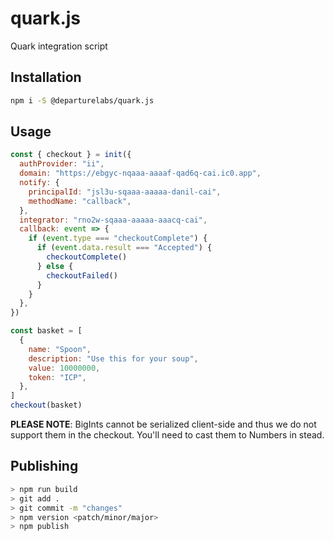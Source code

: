 # quark.js

Quark integration script

## Installation

```sh
npm i -S @departurelabs/quark.js
```

## Usage

```js
const { checkout } = init({
  authProvider: "ii",
  domain: "https://ebgyc-nqaaa-aaaaf-qad6q-cai.ic0.app",
  notify: {
    principalId: "jsl3u-sqaaa-aaaaa-danil-cai",
    methodName: "callback",
  },
  integrator: "rno2w-sqaaa-aaaaa-aaacq-cai",
  callback: event => {
    if (event.type === "checkoutComplete") {
      if (event.data.result === "Accepted") {
        checkoutComplete()
      } else {
        checkoutFailed()
      }
    }
  },
})

const basket = [
  {
    name: "Spoon",
    description: "Use this for your soup",
    value: 10000000,
    token: "ICP",
  },
]
checkout(basket)
```

**PLEASE NOTE**: BigInts cannot be serialized client-side and thus we do not
support them in the checkout. You'll need to cast them to Numbers in stead.

## Publishing

```sh
> npm run build
> git add .
> git commit -m "changes"
> npm version <patch/minor/major>
> npm publish
```
